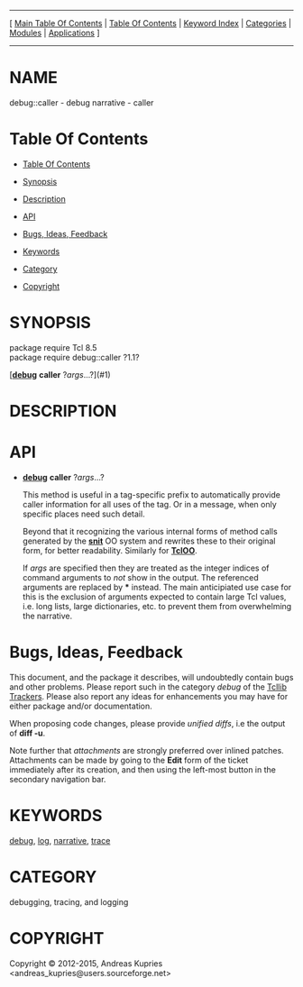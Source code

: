 
[//000000001]: # (debug::caller \- debug narrative)
[//000000002]: # (Generated from file 'debug\_caller\.man' by tcllib/doctools with format 'markdown')
[//000000003]: # (Copyright &copy; 2012\-2015, Andreas Kupries <andreas\_kupries@users\.sourceforge\.net>)
[//000000004]: # (debug::caller\(n\) 1\.1 tcllib "debug narrative")

<hr> [ <a href="../../../../toc.md">Main Table Of Contents</a> &#124; <a
href="../../../toc.md">Table Of Contents</a> &#124; <a
href="../../../../index.md">Keyword Index</a> &#124; <a
href="../../../../toc0.md">Categories</a> &#124; <a
href="../../../../toc1.md">Modules</a> &#124; <a
href="../../../../toc2.md">Applications</a> ] <hr>

# NAME

debug::caller \- debug narrative \- caller

# <a name='toc'></a>Table Of Contents

  - [Table Of Contents](#toc)

  - [Synopsis](#synopsis)

  - [Description](#section1)

  - [API](#section2)

  - [Bugs, Ideas, Feedback](#section3)

  - [Keywords](#keywords)

  - [Category](#category)

  - [Copyright](#copyright)

# <a name='synopsis'></a>SYNOPSIS

package require Tcl 8\.5  
package require debug::caller ?1\.1?  

[__[debug](debug\.md)__ __caller__ ?*args*\.\.\.?](#1)  

# <a name='description'></a>DESCRIPTION

# <a name='section2'></a>API

  - <a name='1'></a>__[debug](debug\.md)__ __caller__ ?*args*\.\.\.?

    This method is useful in a tag\-specific prefix to automatically provide
    caller information for all uses of the tag\. Or in a message, when only
    specific places need such detail\.

    Beyond that it recognizing the various internal forms of method calls
    generated by the __[snit](\.\./snit/snit\.md)__ OO system and rewrites
    these to their original form, for better readability\. Similarly for
    __[TclOO](\.\./\.\./\.\./\.\./index\.md\#tcloo)__\.

    If *args* are specified then they are treated as the integer indices of
    command arguments to *not* show in the output\. The referenced arguments
    are replaced by __\*__ instead\. The main anticipiated use case for this
    is the exclusion of arguments expected to contain large Tcl values, i\.e\.
    long lists, large dictionaries, etc\. to prevent them from overwhelming the
    narrative\.

# <a name='section3'></a>Bugs, Ideas, Feedback

This document, and the package it describes, will undoubtedly contain bugs and
other problems\. Please report such in the category *debug* of the [Tcllib
Trackers](http://core\.tcl\.tk/tcllib/reportlist)\. Please also report any ideas
for enhancements you may have for either package and/or documentation\.

When proposing code changes, please provide *unified diffs*, i\.e the output of
__diff \-u__\.

Note further that *attachments* are strongly preferred over inlined patches\.
Attachments can be made by going to the __Edit__ form of the ticket
immediately after its creation, and then using the left\-most button in the
secondary navigation bar\.

# <a name='keywords'></a>KEYWORDS

[debug](\.\./\.\./\.\./\.\./index\.md\#debug), [log](\.\./\.\./\.\./\.\./index\.md\#log),
[narrative](\.\./\.\./\.\./\.\./index\.md\#narrative),
[trace](\.\./\.\./\.\./\.\./index\.md\#trace)

# <a name='category'></a>CATEGORY

debugging, tracing, and logging

# <a name='copyright'></a>COPYRIGHT

Copyright &copy; 2012\-2015, Andreas Kupries <andreas\_kupries@users\.sourceforge\.net>
